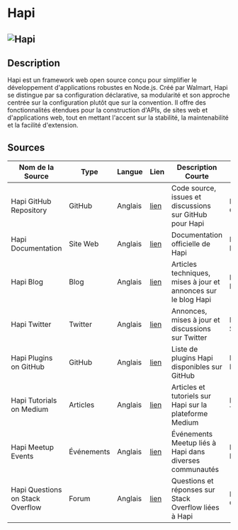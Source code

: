 # Hapi

## ![Hapi](https://raw.githubusercontent.com/hapijs/assets/master/images/hapi.png "Hapi")

## Description

Hapi est un framework web open source conçu pour simplifier le développement d'applications robustes en Node.js. Créé
par Walmart, Hapi se distingue par sa configuration déclarative, sa modularité et son approche centrée sur la
configuration plutôt que sur la convention. Il offre des fonctionnalités étendues pour la construction d'APIs, de sites
web et d'applications web, tout en mettant l'accent sur la stabilité, la maintenabilité et la facilité d'extension.

## Sources

| Nom de la Source                 | Type       | Langue   | Lien                                                    | Description Courte                                             | Tags                           | Note (/5) |
|----------------------------------|------------|----------|---------------------------------------------------------|----------------------------------------------------------------|--------------------------------|-----------|
| Hapi GitHub Repository           | GitHub     | Anglais  | [lien](https://github.com/hapijs/hapi)                  | Code source, issues et discussions sur GitHub pour Hapi        | Hapi, Node.js, Open Source     | 5/5       |
| Hapi Documentation               | Site Web   | Anglais  | [lien](https://hapi.dev/)                               | Documentation officielle de Hapi                               | Hapi, Node.js, Documentation   | 5/5       |
| Hapi Blog                        | Blog       | Anglais  | [lien](https://blog.hapi.dev/)                          | Articles techniques, mises à jour et annonces sur le blog Hapi | Hapi, Node.js, Blog            | 4/5       |
| Hapi Twitter                     | Twitter    | Anglais  | [lien](https://twitter.com/hapijs)                      | Annonces, mises à jour et discussions sur Twitter              | Hapi, Node.js, Social Media    | 3/5       |               
| Hapi Plugins on GitHub           | GitHub     | Anglais  | [lien](https://github.com/hapijs?q=hapi-plugin)         | Liste de plugins Hapi disponibles sur GitHub                   | Hapi, Node.js, Plugins         | 4/5       |
| Hapi Tutorials on Medium         | Articles   | Anglais  | [lien](https://medium.com/tag/hapijs)                   | Articles et tutoriels sur Hapi sur la plateforme Medium        | Hapi, Node.js, Tutorials       | 4/5       |
| Hapi Meetup Events               | Événements | Anglais  | [lien](https://www.meetup.com/topics/hapijs/)           | Événements Meetup liés à Hapi dans diverses communautés        | Hapi, Node.js, Meetup          | 3/5       |
| Hapi Questions on Stack Overflow | Forum      | Anglais  | [lien](https://stackoverflow.com/questions/tagged/hapi) | Questions et réponses sur Stack Overflow liées à Hapi          | Hapi, Node.js, Community       | 4/5       |
